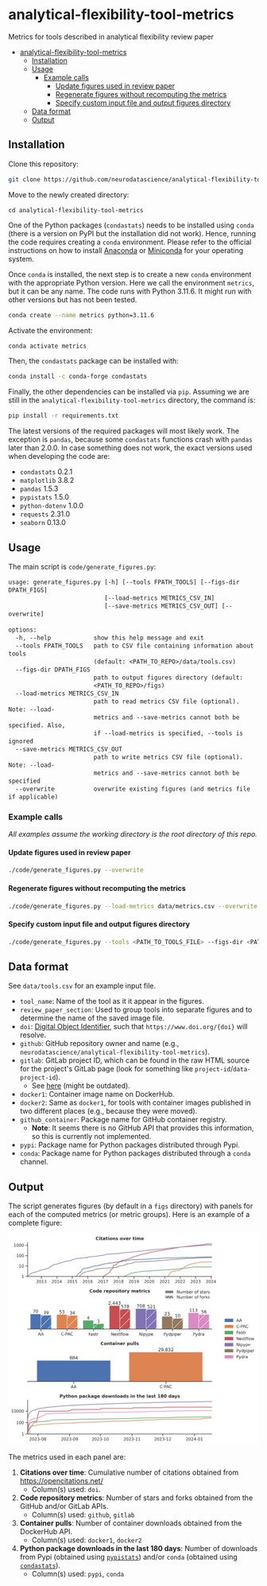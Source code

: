 # analytical-flexibility-tool-metrics

Metrics for tools described in analytical flexibility review paper

- [analytical-flexibility-tool-metrics](#analytical-flexibility-tool-metrics)
  - [Installation](#installation)
  - [Usage](#usage)
    - [Example calls](#example-calls)
      - [Update figures used in review paper](#update-figures-used-in-review-paper)
      - [Regenerate figures without recomputing the metrics](#regenerate-figures-without-recomputing-the-metrics)
      - [Specify custom input file and output figures directory](#specify-custom-input-file-and-output-figures-directory)
  - [Data format](#data-format)
  - [Output](#output)

## Installation

Clone this repository: 
```bash
git clone https://github.com/neurodatascience/analytical-flexibility-tool-metrics.git
```

Move to the newly created directory:
```
cd analytical-flexibility-tool-metrics
```

One of the Python packages (`condastats`) needs to be installed using `conda` (there is a version on PyPI but the installation did not work). Hence, running the code requires creating a `conda` environment. Please refer to the official instructions on how to install [Anaconda](https://docs.anaconda.com/free/anaconda/install/index.html) or [Miniconda](https://docs.conda.io/projects/miniconda/en/latest/miniconda-install.html) for your operating system.

Once `conda` is installed, the next step is to create a new `conda` environment with the appropriate Python version. Here we call the environment `metrics`, but it can be any name. The code runs with Python 3.11.6. It might run with other versions but has not been tested.
```bash
conda create --name metrics python=3.11.6
```

Activate the environment:
```bash
conda activate metrics
```

Then, the `condastats` package can be installed with:
```bash
conda install -c conda-forge condastats
```

Finally, the other dependencies can be installed via `pip`. Assuming we are still in the `analytical-flexibility-tool-metrics` directory, the command is:
```bash
pip install -r requirements.txt
```

The latest versions of the required packages will most likely work. The exception is `pandas`, because some `condastats` functions crash with `pandas` later than 2.0.0. In case something does not work, the exact versions used when developing the code are:
* `condastats` 0.2.1
* `matplotlib` 3.8.2
* `pandas` 1.5.3
* `pypistats` 1.5.0
* `python-dotenv` 1.0.0
* `requests` 2.31.0
* `seaborn` 0.13.0

## Usage

The main script is `code/generate_figures.py`:
```
usage: generate_figures.py [-h] [--tools FPATH_TOOLS] [--figs-dir DPATH_FIGS]
                           [--load-metrics METRICS_CSV_IN]
                           [--save-metrics METRICS_CSV_OUT] [--overwrite]

options:
  -h, --help            show this help message and exit
  --tools FPATH_TOOLS   path to CSV file containing information about tools
                        (default: <PATH_TO_REPO>/data/tools.csv)
  --figs-dir DPATH_FIGS
                        path to output figures directory (default:
                        <PATH_TO_REPO>/figs)
  --load-metrics METRICS_CSV_IN
                        path to read metrics CSV file (optional). Note: --load-
                        metrics and --save-metrics cannot both be specified. Also,
                        if --load-metrics is specified, --tools is ignored
  --save-metrics METRICS_CSV_OUT
                        path to write metrics CSV file (optional). Note: --load-
                        metrics and --save-metrics cannot both be specified
  --overwrite           overwrite existing figures (and metrics file if applicable)
  ```

### Example calls

*All examples assume the working directory is the root directory of this repo.*

#### Update figures used in review paper
```bash
./code/generate_figures.py --overwrite
```

#### Regenerate figures without recomputing the metrics
```bash
./code/generate_figures.py --load-metrics data/metrics.csv --overwrite
```

#### Specify custom input file and output figures directory
```bash
./code/generate_figures.py --tools <PATH_TO_TOOLS_FILE> --figs-dir <PATH_TO_FIGS_DIR>
```

## Data format

See `data/tools.csv` for an example input file.

* `tool_name`: Name of the tool as it it appear in the figures.
* `review_paper_section`: Used to group tools into separate figures and to determine the name of the saved image file.
* `doi`: [Digital Object Identifier](https://www.doi.org/), such that `https://www.doi.org/{doi}` will resolve.
* `github`: GitHub repository owner and name (e.g., `neurodatascience/analytical-flexibility-tool-metrics`).
* `gitlab`: GitLab project ID, which can be found in the raw HTML source for the project's GitLab page (look for something like `project-id`/`data-project-id`).
    * See [here](https://stackoverflow.com/a/45500237) (might be outdated).
* `docker1`: Container image name on DockerHub.
* `docker2`: Same as `docker1`, for tools with container images published in two different places (e.g., because they were moved).
* `github_container`: Package name for GitHub container registry.
    * **Note**: It seems there is no GitHub API that provides this information, so this is currently not implemented.
* `pypi`: Package name for Python packages distributed through Pypi.
* `conda`: Package name for Python packages distributed through a `conda` channel.

## Output

The script generates figures (by default in a `figs` directory) with panels for each of the computed metrics (or metric groups). Here is an example of a complete figure:

![Workflow engines figure](figs/2_2_workflow_engines.png)

The metrics used in each panel are:
1. **Citations over time**: Cumulative number of citations obtained from https://opencitations.net/
    * Column(s) used: `doi`.
2. **Code repository metrics**: Number of stars and forks obtained from the GitHub and/or GitLab APIs.
    * Column(s) used: `github`, `gitlab`
3. **Container pulls**: Number of container downloads obtained from the DockerHub API.
    * Column(s) used: `docker1`, `docker2`
4. **Python package downloads in the last 180 days**: Number of downloads from Pypi (obtained using [`pypistats`](https://pypistats.org/)) and/or `conda` (obtained using [`condastats`](https://condastats.readthedocs.io/en/latest/)).
    * Column(s) used: `pypi`, `conda`
